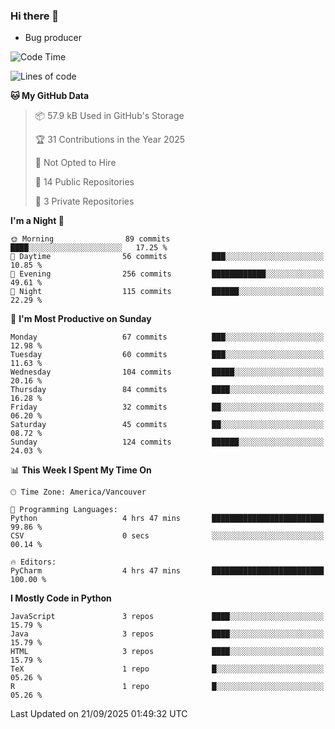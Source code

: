 ### Hi there 👋
* Bug producer


<!--START_SECTION:waka-->
![Code Time](http://img.shields.io/badge/Code%20Time-1%2C331%20hrs%2024%20mins-blue)

![Lines of code](https://img.shields.io/badge/From%20Hello%20World%20I%27ve%20Written-247.7%20thousand%20lines%20of%20code-blue)

**🐱 My GitHub Data** 

> 📦 57.9 kB Used in GitHub's Storage 
 > 
> 🏆 31 Contributions in the Year 2025
 > 
> 🚫 Not Opted to Hire
 > 
> 📜 14 Public Repositories 
 > 
> 🔑 3 Private Repositories 
 > 
**I'm a Night 🦉** 

```text
🌞 Morning                89 commits          ████░░░░░░░░░░░░░░░░░░░░░   17.25 % 
🌆 Daytime                56 commits          ███░░░░░░░░░░░░░░░░░░░░░░   10.85 % 
🌃 Evening                256 commits         ████████████░░░░░░░░░░░░░   49.61 % 
🌙 Night                  115 commits         ██████░░░░░░░░░░░░░░░░░░░   22.29 % 
```
📅 **I'm Most Productive on Sunday** 

```text
Monday                   67 commits          ███░░░░░░░░░░░░░░░░░░░░░░   12.98 % 
Tuesday                  60 commits          ███░░░░░░░░░░░░░░░░░░░░░░   11.63 % 
Wednesday                104 commits         █████░░░░░░░░░░░░░░░░░░░░   20.16 % 
Thursday                 84 commits          ████░░░░░░░░░░░░░░░░░░░░░   16.28 % 
Friday                   32 commits          ██░░░░░░░░░░░░░░░░░░░░░░░   06.20 % 
Saturday                 45 commits          ██░░░░░░░░░░░░░░░░░░░░░░░   08.72 % 
Sunday                   124 commits         ██████░░░░░░░░░░░░░░░░░░░   24.03 % 
```


📊 **This Week I Spent My Time On** 

```text
🕑︎ Time Zone: America/Vancouver

💬 Programming Languages: 
Python                   4 hrs 47 mins       █████████████████████████   99.86 % 
CSV                      0 secs              ░░░░░░░░░░░░░░░░░░░░░░░░░   00.14 % 

🔥 Editors: 
PyCharm                  4 hrs 47 mins       █████████████████████████   100.00 % 
```

**I Mostly Code in Python** 

```text
JavaScript               3 repos             ████░░░░░░░░░░░░░░░░░░░░░   15.79 % 
Java                     3 repos             ████░░░░░░░░░░░░░░░░░░░░░   15.79 % 
HTML                     3 repos             ████░░░░░░░░░░░░░░░░░░░░░   15.79 % 
TeX                      1 repo              █░░░░░░░░░░░░░░░░░░░░░░░░   05.26 % 
R                        1 repo              █░░░░░░░░░░░░░░░░░░░░░░░░   05.26 % 
```




 Last Updated on 21/09/2025 01:49:32 UTC
<!--END_SECTION:waka-->
